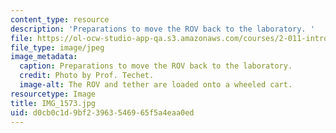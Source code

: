 ```yaml
---
content_type: resource
description: 'Preparations to move the ROV back to the laboratory. '
file: https://ol-ocw-studio-app-qa.s3.amazonaws.com/courses/2-011-introduction-to-ocean-science-and-engineering-spring-2006/d0cb0c1d9bf23963546965f5a4eaa0ed_IMG_1573.jpg
file_type: image/jpeg
image_metadata:
  caption: Preparations to move the ROV back to the laboratory.
  credit: Photo by Prof. Techet.
  image-alt: The ROV and tether are loaded onto a wheeled cart.
resourcetype: Image
title: IMG_1573.jpg
uid: d0cb0c1d-9bf2-3963-5469-65f5a4eaa0ed
---
```

